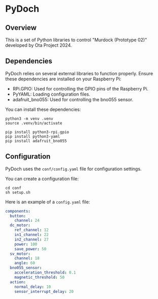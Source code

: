 # PyDoch

## Overview

This is a set of Python libraries to control "Murdock (Prototype 02)" developed by Ota Project 2024.

## Dependencies

PyDoch relies on several external libraries to function properly.
Ensure these dependencies are installed on your Raspberry Pi:

- RPi.GPIO: Used for controlling the GPIO pins of the Raspberry Pi.
- PyYAML: Loading configuration files.
- adafruit_bno055: Used for controlling the bno055 sensor.

You can install these dependencies:

```
python3 -m venv .venv
source .venv/bin/activate
```

```
pip install python3-rpi.gpio
pip install python3-yaml
pip install adafruit_bno055
```

## Configuration

PyDoch uses the `conf/config.yaml` file for configuration settings.

You can create a configuration file:
```
cd conf
sh setup.sh
```

Here is an example of a `config.yaml` file:

```yaml
components:
  button:
    channel: 24
  dc_motor:
    ref_channel: 12
    in1_channel: 22
    in2_channel: 27
    power: 100
    save_power: 50
  sv_motor:
    channel: 18
    angle: 60
  bno055_sensor:
    acceleration_threshold: 0.1
    magnetic_threshold: 50
  action:
    normal_delay: 10
    sensor_interrupt_delay: 20
```
